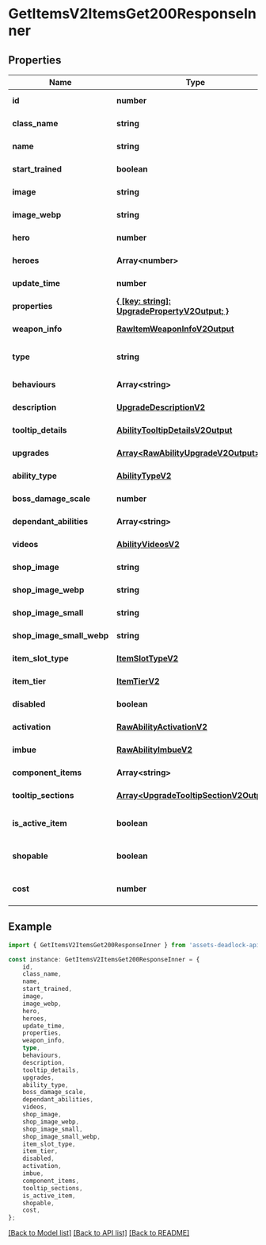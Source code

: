 # GetItemsV2ItemsGet200ResponseInner


## Properties

Name | Type | Description | Notes
------------ | ------------- | ------------- | -------------
**id** | **number** |  | [default to undefined]
**class_name** | **string** |  | [default to undefined]
**name** | **string** |  | [default to undefined]
**start_trained** | **boolean** |  | [optional] [default to undefined]
**image** | **string** |  | [optional] [default to undefined]
**image_webp** | **string** |  | [optional] [default to undefined]
**hero** | **number** |  | [optional] [default to undefined]
**heroes** | **Array&lt;number&gt;** |  | [optional] [default to undefined]
**update_time** | **number** |  | [optional] [default to undefined]
**properties** | [**{ [key: string]: UpgradePropertyV2Output; }**](UpgradePropertyV2Output.md) |  | [optional] [default to undefined]
**weapon_info** | [**RawItemWeaponInfoV2Output**](RawItemWeaponInfoV2Output.md) |  | [optional] [default to undefined]
**type** | **string** |  | [optional] [default to TypeEnum_Ability]
**behaviours** | **Array&lt;string&gt;** |  | [optional] [default to undefined]
**description** | [**UpgradeDescriptionV2**](UpgradeDescriptionV2.md) |  | [default to undefined]
**tooltip_details** | [**AbilityTooltipDetailsV2Output**](AbilityTooltipDetailsV2Output.md) |  | [optional] [default to undefined]
**upgrades** | [**Array&lt;RawAbilityUpgradeV2Output&gt;**](RawAbilityUpgradeV2Output.md) |  | [optional] [default to undefined]
**ability_type** | [**AbilityTypeV2**](AbilityTypeV2.md) |  | [optional] [default to undefined]
**boss_damage_scale** | **number** |  | [optional] [default to undefined]
**dependant_abilities** | **Array&lt;string&gt;** |  | [optional] [default to undefined]
**videos** | [**AbilityVideosV2**](AbilityVideosV2.md) |  | [optional] [default to undefined]
**shop_image** | **string** |  | [optional] [default to undefined]
**shop_image_webp** | **string** |  | [optional] [default to undefined]
**shop_image_small** | **string** |  | [optional] [default to undefined]
**shop_image_small_webp** | **string** |  | [optional] [default to undefined]
**item_slot_type** | [**ItemSlotTypeV2**](ItemSlotTypeV2.md) |  | [default to undefined]
**item_tier** | [**ItemTierV2**](ItemTierV2.md) |  | [default to undefined]
**disabled** | **boolean** |  | [optional] [default to undefined]
**activation** | [**RawAbilityActivationV2**](RawAbilityActivationV2.md) |  | [default to undefined]
**imbue** | [**RawAbilityImbueV2**](RawAbilityImbueV2.md) |  | [optional] [default to undefined]
**component_items** | **Array&lt;string&gt;** |  | [optional] [default to undefined]
**tooltip_sections** | [**Array&lt;UpgradeTooltipSectionV2Output&gt;**](UpgradeTooltipSectionV2Output.md) |  | [optional] [default to undefined]
**is_active_item** | **boolean** |  | [readonly] [default to undefined]
**shopable** | **boolean** |  | [readonly] [default to undefined]
**cost** | **number** |  | [readonly] [default to undefined]

## Example

```typescript
import { GetItemsV2ItemsGet200ResponseInner } from 'assets-deadlock-api-client';

const instance: GetItemsV2ItemsGet200ResponseInner = {
    id,
    class_name,
    name,
    start_trained,
    image,
    image_webp,
    hero,
    heroes,
    update_time,
    properties,
    weapon_info,
    type,
    behaviours,
    description,
    tooltip_details,
    upgrades,
    ability_type,
    boss_damage_scale,
    dependant_abilities,
    videos,
    shop_image,
    shop_image_webp,
    shop_image_small,
    shop_image_small_webp,
    item_slot_type,
    item_tier,
    disabled,
    activation,
    imbue,
    component_items,
    tooltip_sections,
    is_active_item,
    shopable,
    cost,
};
```

[[Back to Model list]](../README.md#documentation-for-models) [[Back to API list]](../README.md#documentation-for-api-endpoints) [[Back to README]](../README.md)

